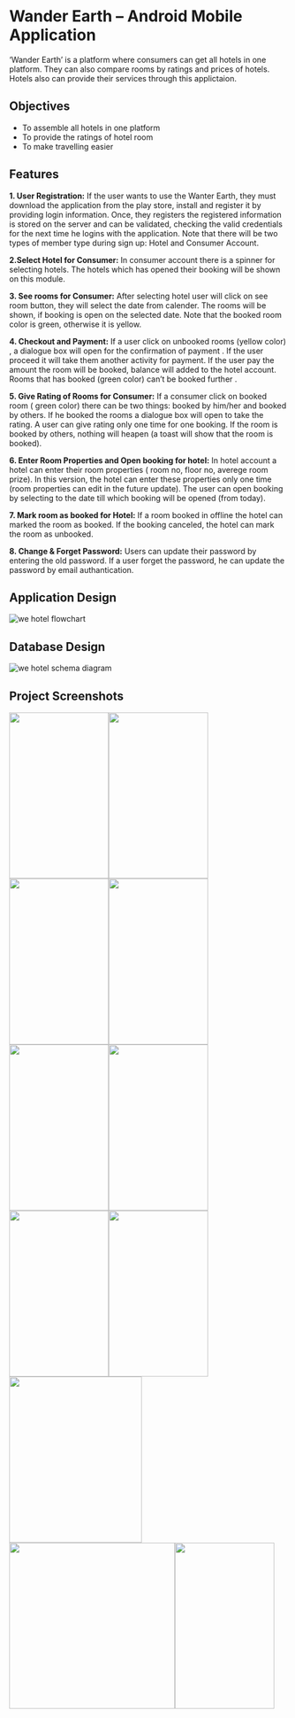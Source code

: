 # Wander Earth – Android Mobile Application
‘Wander Earth’ is a platform where consumers can get all hotels in one platform. They can also compare rooms by ratings and prices of hotels. Hotels also can provide their services through this applictaion. 

## Objectives
* To assemble all hotels in one platform
* To provide the ratings of hotel room
* To make travelling easier

## Features

**1. User Registration:** If the user wants to use the Wanter Earth, they must download the application from the play store, install and register it by providing login information. Once, they registers the registered information is stored on the server and can be validated, checking the valid credentials for the next time he logins with the application. Note that there will be two types of member type during sign up: Hotel and Consumer Account.

**2.Select Hotel for Consumer:** In consumer account there is a spinner for selecting hotels. The hotels which has opened their booking will be shown on this module.


**3. See rooms for Consumer:** After selecting hotel user will click on see room button, they will select the date from calender. The rooms will be shown, if booking is open on the selected date. Note that the booked room color is green, otherwise it is yellow.

**4. Checkout and Payment:** If a user click on unbooked rooms (yellow color) , a dialogue box will open for the confirmation of payment . If the user proceed it will take them another activity for payment. If the user pay the amount the room will be booked, balance will added to the hotel account. Rooms that has booked (green color) can’t be booked further .

**5. Give Rating of Rooms for Consumer:** If a consumer click on booked room ( green color) there can be two things: booked by him/her and booked by others. If he booked the rooms a dialogue box will open to take the rating. A user can give rating only one time for one booking. If the room is booked by others, nothing will heapen (a toast will show that the room is booked).

**6. Enter Room Properties and Open booking for hotel:** In hotel account a hotel can enter their room properties ( room no, floor no, averege room prize). In this version, the hotel can enter these properties only one time (room properties can edit in the future update). The user can open booking by selecting to the date till which booking will be opened (from today). 

**7. Mark room as booked for Hotel:** If a room booked in offline the hotel can marked the room as booked. If the booking canceled, the hotel can mark the room as unbooked.

**8. Change & Forget Password:** Users can update their password by entering the old password. If a  user forget the password, he can update the password by email authantication.

## Application Design
![we hotel flowchart](https://user-images.githubusercontent.com/70595051/141676434-ff9f6f2b-53f2-4b7c-8f67-de642407b162.png)

## Database Design
![we hotel schema diagram](https://user-images.githubusercontent.com/70595051/141676489-12c56447-6f37-4afc-93ab-d72a971e5cd1.png)

## Project Screenshots
<img src="https://user-images.githubusercontent.com/70595051/141676605-6c29d713-8e65-4d7a-b291-6e137618cb32.jpg" width="180" height="300"><img src="https://user-images.githubusercontent.com/70595051/141676626-6f4db6cb-ecb7-4a2d-8854-b166f6b79135.jpg" width="180" height="300"><img src="https://user-images.githubusercontent.com/70595051/141676627-36f4aa83-c23a-40f2-8803-41187adcba49.jpg" width="180" height="300"><img src="https://user-images.githubusercontent.com/70595051/141676628-c6c6af05-a48c-49d8-878e-cd9e417b381e.jpg" width="180" height="300"><img src="https://user-images.githubusercontent.com/70595051/141676631-61cd3336-986b-4f0e-aee2-de723db8dc95.jpg" width="180" height="300"><img src="https://user-images.githubusercontent.com/70595051/141676635-65bdcbc9-8263-43aa-9556-456bc24a864b.jpg" width="180" height="300"><img src="https://user-images.githubusercontent.com/70595051/141676637-ca5e593b-e3fe-4afa-be56-a8e054591197.jpg" width="180" height="300"><img src="https://user-images.githubusercontent.com/70595051/141676640-7c81c362-ac32-4089-8792-0dcdbb55149a.jpg" width="180" height="300"><img src="https://user-images.githubusercontent.com/70595051/141676644-618a865b-6200-48c4-b889-751dbcdd072c.jpg" width="240" height="300"><img src="https://user-images.githubusercontent.com/70595051/141676646-f65614c7-fbb1-4340-9d55-1414f214eab1.jpeg" width="300" height="300"><img src="https://user-images.githubusercontent.com/70595051/141676649-430b6e52-1840-43da-b8a2-bde04e4137c4.jpg" width="180" height="300">



